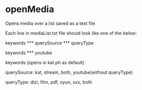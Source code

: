# openMedia
Opens media over a list saved as a text file

Each line in mediaList.txt file should look like one of the below:

keywords *** querySource *** queryType

keywords *** youtube

keywords (opens in kat.ph as default)

querySource: kat, stream, both, youtube(without queryType)

queryType: dizi, film, pdf, oyun, xxx, both
